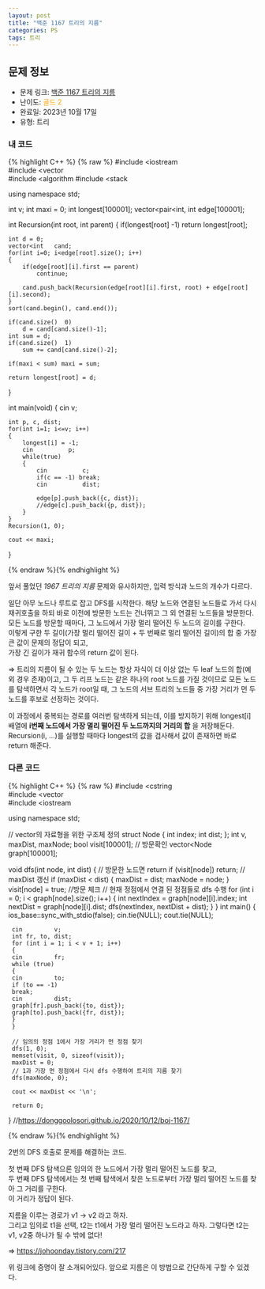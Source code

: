 ```yaml
---
layout: post
title: "백준 1167 트리의 지름"
categories: PS
tags: 트리
---
```


## 문제 정보
- 문제 링크: [백준 1167 트리의 지름](https://www.acmicpc.net/problem/1167)
- 난이도: <span style="color:#FFA500">골드 2</span>
- 완료일: 2023년 10월 17일
- 유형: 트리

### 내 코드

{% highlight C++ %} {% raw %}
#include <iostream	
#include <vector	
#include <algorithm	
#include <stack	

using namespace std;

int v;
int maxi = 0;
int longest[100001];
vector<pair<int, int		 edge[100001];

int Recursion(int root, int parent)
{
	if(longest[root]	-1)
		return longest[root];
	
	int d = 0;
	vector<int	 cand;
	for(int i=0; i<edge[root].size(); i++)
	{
		if(edge[root][i].first == parent)
			continue;
		
		cand.push_back(Recursion(edge[root][i].first, root) + edge[root][i].second);
	}
	sort(cand.begin(), cand.end());
	
	if(cand.size()	0)
		d = cand[cand.size()-1];
	int sum = d;
	if(cand.size()	1)
		sum += cand[cand.size()-2];
	
	if(maxi < sum) maxi = sum;
	
	return longest[root] = d;
}

int main(void)
{
	cin 		 v;
	
	int p, c, dist;
	for(int i=1; i<=v; i++)
	{
		longest[i] = -1;
		cin 		 p;
		while(true)
		{
			cin 		 c;
			if(c == -1) break;
			cin 		 dist;
			
			edge[p].push_back({c, dist});
			//edge[c].push_back({p, dist});
		}
	}	
	Recursion(1, 0);

	cout << maxi;
}

{% endraw %}{% endhighlight %}

앞서 풀었던 _1967 트리의 지름_ 문제와 유사하지만, 입력 방식과 노드의 개수가 다르다.

일단 아무 노드나 루트로 잡고 DFS를 시작한다. 해당 노드와 연결된 노드들로 가서 다시 재귀호출을 하되 바로 이전에 방문한 노드는 건너뛰고 그 외 연결된 노드들을 방문한다.  
모든 노드를 방문할 때마다, 그 노드에서 가장 멀리 떨어진 두 노드의 길이를 구한다.  
이렇게 구한 두 길이(가장 멀리 떨어진 길이 + 두 번째로 멀리 떨어진 길이)의 합 중 가장 큰 값이 문제의 정답이 되고,  
가장 긴 길이가 재귀 함수의 return 값이 된다.  

⇒ 트리의 지름이 될 수 있는 두 노드는 항상 자식이 더 이상 없는 두 leaf 노드의 합(예외 경우 존재)이고, 그 두 리프 노드는 같은 하나의 root 노드를 가질 것이므로 모든 노드를 탐색하면서 각 노드가 root일 때, 그 노드의 서브 트리의 노드들 중 가장 거리가 먼 두 노드를 후보로 선정하는 것이다.

이 과정에서 중복되는 경로를 여러번 탐색하게 되는데, 이를 방지하기 위해 longest[i] 배열에 **i번째 노드에서 가장 멀리 떨어진 두 노드까지의 거리의 합** 을 저장해둔다. Recursion(i, …)를 실행할 때마다 longest의 값을 검사해서 값이 존재하면 바로 return 해준다.

### 다른 코드

{% highlight C++ %} {% raw %}
#include <cstring	
#include <vector	
#include <iostream	

using namespace std;

// vector의 자료형을 위한 구조체 정의
struct Node
{
	 int index;
	 int dist;
};
int v, maxDist, maxNode;
bool visit[100001]; // 방문확인
vector<Node	 graph[100001];

void dfs(int node, int dist)
{
	 // 방문한 노드면 return
	 if (visit[node])
	 return;
	 // maxDist 갱신
	 if (maxDist < dist)
	 {
	 maxDist = dist;
	 maxNode = node;
	 }
	 visit[node] = true; //방문 체크
	 // 현재 정점에서 연결 된 정점들로 dfs 수행
	 for (int i = 0; i < graph[node].size(); i++)
	 {
	 int nextIndex = graph[node][i].index;
	 int nextDist = graph[node][i].dist;
	 dfs(nextIndex, nextDist + dist);
	 }
}
int main()
{
	 ios_base::sync_with_stdio(false);
	 cin.tie(NULL);
	 cout.tie(NULL);

	 cin 		 v;
	 int fr, to, dist;
	 for (int i = 1; i < v + 1; i++)
	 {
	 cin 		 fr;
	 while (true)
	 {
	 cin 		 to;
	 if (to == -1)
	 break;
	 cin 		 dist;
	 graph[fr].push_back({to, dist});
	 graph[to].push_back({fr, dist});
	 }
	 }

	 // 임의의 정점 1에서 가장 거리가 먼 정점 찾기
	 dfs(1, 0);
	 memset(visit, 0, sizeof(visit));
	 maxDist = 0;
	 // 1과 가장 먼 정점에서 다시 dfs 수행하여 트리의 지름 찾기
	 dfs(maxNode, 0);

	 cout << maxDist << '\n';

	 return 0;
}
//https://donggoolosori.github.io/2020/10/12/boj-1167/

{% endraw %}{% endhighlight %}

2번의 DFS 호출로 문제를 해결하는 코드.

첫 번째 DFS 탐색으론 임의의 한 노드에서 가장 멀리 떨어진 노드를 찾고,  
두 번째 DFS 탐색에서는 첫 번째 탐색에서 찾은 노드로부터 가장 멀리 떨어진 노드를 찾아 그 거리를 구한다.   
이 거리가 정답이 된다.  

지름을 이루는 경로가 v1 → v2 라고 하자.  
그리고 임의로 t1을 선택, t2는 t1에서 가장 멀리 떨어진 노드라고 하자. 그렇다면 t2는 v1, v2중 하나가 될 수 밖에 없다!  

⇒ <https://johoonday.tistory.com/217>

위 링크에 증명이 잘 소개되어있다. 앞으로 지름은 이 방법으로 간단하게 구할 수 있겠다.  
  
  

